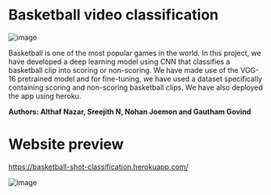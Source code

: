 # Basketball video classification

![image](https://user-images.githubusercontent.com/62956111/174878884-7d299d5b-cd11-4746-92ba-02f5dd12f540.png)


Basketball is one of the most popular games in the world. In this project, we have developed a deep learning model using CNN that classifies a basketball clip into scoring or 
non-scoring. We have made use of the VGG-16 pretrained model and for fine-tuning, we have used a dataset specifically containing scoring and non-scoring basketball clips. We have also deployed the app using heroku.

**Authors: Althaf Nazar, Sreejith N, Nohan Joemon and Gautham Govind**

# Website preview
https://basketball-shot-classification.herokuapp.com/

![image](https://user-images.githubusercontent.com/62956111/174878752-9bb8875b-facd-4f24-aea7-a2bbae35f67a.png)

